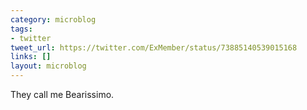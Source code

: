 ```yaml
---
category: microblog
tags:
- twitter
tweet_url: https://twitter.com/ExMember/status/73885140539015168
links: []
layout: microblog
---
```

They call me Bearissimo.
